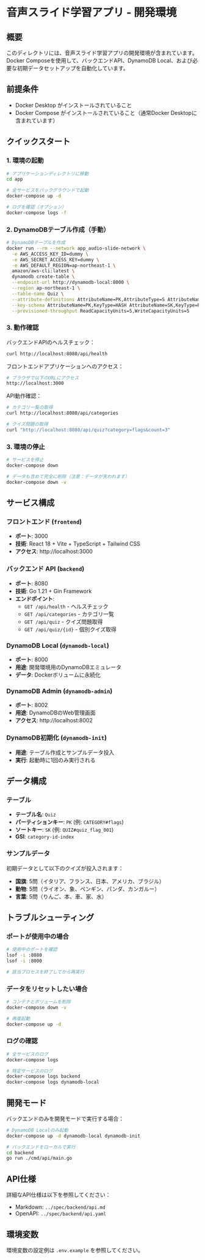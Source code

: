 # 音声スライド学習アプリ - 開発環境

## 概要

このディレクトリには、音声スライド学習アプリの開発環境が含まれています。
Docker Composeを使用して、バックエンドAPI、DynamoDB Local、および必要な初期データセットアップを自動化しています。

## 前提条件

- Docker Desktop がインストールされていること
- Docker Compose がインストールされていること（通常Docker Desktopに含まれています）

## クイックスタート

### 1. 環境の起動

```bash
# アプリケーションディレクトリに移動
cd app

# 全サービスをバックグラウンドで起動
docker-compose up -d

# ログを確認（オプション）
docker-compose logs -f
```

### 2. DynamoDBテーブル作成（手動）

```bash
# DynamoDBテーブルを作成
docker run --rm --network app_audio-slide-network \
  -e AWS_ACCESS_KEY_ID=dummy \
  -e AWS_SECRET_ACCESS_KEY=dummy \
  -e AWS_DEFAULT_REGION=ap-northeast-1 \
  amazon/aws-cli:latest \
  dynamodb create-table \
  --endpoint-url http://dynamodb-local:8000 \
  --region ap-northeast-1 \
  --table-name Quiz \
  --attribute-definitions AttributeName=PK,AttributeType=S AttributeName=SK,AttributeType=S \
  --key-schema AttributeName=PK,KeyType=HASH AttributeName=SK,KeyType=RANGE \
  --provisioned-throughput ReadCapacityUnits=5,WriteCapacityUnits=5
```

### 3. 動作確認

バックエンドAPIのヘルスチェック：
```bash
curl http://localhost:8080/api/health
```

フロントエンドアプリケーションへのアクセス：
```bash
# ブラウザで以下のURLにアクセス
http://localhost:3000
```

API動作確認：
```bash
# カテゴリ一覧の取得
curl http://localhost:8080/api/categories

# クイズ問題の取得
curl "http://localhost:8080/api/quiz?category=flags&count=3"
```

### 3. 環境の停止

```bash
# サービスを停止
docker-compose down

# データも含めて完全に削除（注意：データが失われます）
docker-compose down -v
```

## サービス構成

### フロントエンド (`frontend`)
- **ポート**: 3000
- **技術**: React 18 + Vite + TypeScript + Tailwind CSS
- **アクセス**: http://localhost:3000

### バックエンド API (`backend`)
- **ポート**: 8080
- **技術**: Go 1.21 + Gin Framework
- **エンドポイント**: 
  - `GET /api/health` - ヘルスチェック
  - `GET /api/categories` - カテゴリ一覧
  - `GET /api/quiz` - クイズ問題取得
  - `GET /api/quiz/{id}` - 個別クイズ取得

### DynamoDB Local (`dynamodb-local`)
- **ポート**: 8000
- **用途**: 開発環境用のDynamoDBエミュレータ
- **データ**: Dockerボリュームに永続化

### DynamoDB Admin (`dynamodb-admin`)
- **ポート**: 8002
- **用途**: DynamoDBのWeb管理画面
- **アクセス**: http://localhost:8002

### DynamoDB初期化 (`dynamodb-init`)
- **用途**: テーブル作成とサンプルデータ投入
- **実行**: 起動時に1回のみ実行される

## データ構成

### テーブル
- **テーブル名**: `Quiz`
- **パーティションキー**: `PK` (例: `CATEGORY#flags`)
- **ソートキー**: `SK` (例: `QUIZ#quiz_flag_001`)
- **GSI**: `category-id-index`

### サンプルデータ
初期データとして以下のクイズが投入されます：
- **国旗**: 5問（イタリア、フランス、日本、アメリカ、ブラジル）
- **動物**: 5問（ライオン、象、ペンギン、パンダ、カンガルー）
- **言葉**: 5問（りんご、本、車、家、水）

## トラブルシューティング

### ポートが使用中の場合
```bash
# 使用中のポートを確認
lsof -i :8080
lsof -i :8000

# 該当プロセスを終了してから再実行
```

### データをリセットしたい場合
```bash
# コンテナとボリュームを削除
docker-compose down -v

# 再度起動
docker-compose up -d
```

### ログの確認
```bash
# 全サービスのログ
docker-compose logs

# 特定サービスのログ
docker-compose logs backend
docker-compose logs dynamodb-local
```

## 開発モード

バックエンドのみを開発モードで実行する場合：

```bash
# DynamoDB Localのみ起動
docker-compose up -d dynamodb-local dynamodb-init

# バックエンドをローカルで実行
cd backend
go run ./cmd/api/main.go
```

## API仕様

詳細なAPI仕様は以下を参照してください：
- Markdown: `../spec/backend/api.md`
- OpenAPI: `../spec/backend/api.yaml`

## 環境変数

環境変数の設定例は `.env.example` を参照してください。